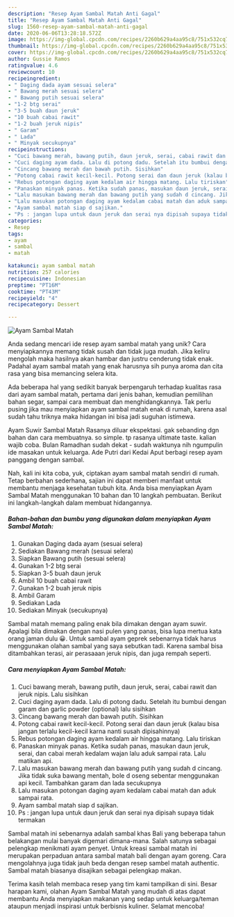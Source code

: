 ```yaml
---
description: "Resep Ayam Sambal Matah Anti Gagal"
title: "Resep Ayam Sambal Matah Anti Gagal"
slug: 1560-resep-ayam-sambal-matah-anti-gagal
date: 2020-06-06T13:28:18.572Z
image: https://img-global.cpcdn.com/recipes/2260b629a4aa95c8/751x532cq70/ayam-sambal-matah-foto-resep-utama.jpg
thumbnail: https://img-global.cpcdn.com/recipes/2260b629a4aa95c8/751x532cq70/ayam-sambal-matah-foto-resep-utama.jpg
cover: https://img-global.cpcdn.com/recipes/2260b629a4aa95c8/751x532cq70/ayam-sambal-matah-foto-resep-utama.jpg
author: Gussie Ramos
ratingvalue: 4.6
reviewcount: 10
recipeingredient:
- " Daging dada ayam sesuai selera"
- " Bawang merah sesuai selera"
- " Bawang putih sesuai selera"
- "1-2 btg serai"
- "3-5 buah daun jeruk"
- "10 buah cabai rawit"
- "1-2 buah jeruk nipis"
- " Garam"
- " Lada"
- " Minyak secukupnya"
recipeinstructions:
- "Cuci bawang merah, bawang putih, daun jeruk, serai, cabai rawit dan jeruk nipis. Lalu sisihkan"
- "Cuci daging ayam dada. Lalu di potong dadu. Setelah itu bumbui dengan garam dan garlic powder (optional) lalu sisihkan"
- "Cincang bawang merah dan bawah putih. Sisihkan"
- "Potong cabai rawit kecil-kecil. Potong serai dan daun jeruk (kalau bisa jangan terlalu kecil-kecil karna nanti susah dipisahinnya)"
- "Rebus potongan daging ayam kedalam air hingga matang. Lalu tiriskan"
- "Panaskan minyak panas. Ketika sudah panas, masukan daun jeruk, serai, dan cabai merah kedalam wajan lalu aduk sampai rata. Lalu matikan api."
- "Lalu masukan bawang merah dan bawang putih yang sudah d cincang. Jika tidak suka bawang mentah, bole d oseng sebentar menggunakan api kecil. Tambahkan garam dan lada secukupnya"
- "Lalu masukan potongan daging ayam kedalam cabai matah dan aduk sampai rata."
- "Ayam sambal matah siap d sajikan."
- "Ps : jangan lupa untuk daun jeruk dan serai nya dipisah supaya tidak termakan"
categories:
- Resep
tags:
- ayam
- sambal
- matah

katakunci: ayam sambal matah 
nutrition: 257 calories
recipecuisine: Indonesian
preptime: "PT16M"
cooktime: "PT43M"
recipeyield: "4"
recipecategory: Dessert

---
```



![Ayam Sambal Matah](https://img-global.cpcdn.com/recipes/2260b629a4aa95c8/751x532cq70/ayam-sambal-matah-foto-resep-utama.jpg)

Anda sedang mencari ide resep ayam sambal matah yang unik? Cara menyiapkannya memang tidak susah dan tidak juga mudah. Jika keliru mengolah maka hasilnya akan hambar dan justru cenderung tidak enak. Padahal ayam sambal matah yang enak harusnya sih punya aroma dan cita rasa yang bisa memancing selera kita.

Ada beberapa hal yang sedikit banyak berpengaruh terhadap kualitas rasa dari ayam sambal matah, pertama dari jenis bahan, kemudian pemilihan bahan segar, sampai cara membuat dan menghidangkannya. Tak perlu pusing jika mau menyiapkan ayam sambal matah enak di rumah, karena asal sudah tahu triknya maka hidangan ini bisa jadi suguhan istimewa.

Ayam Suwir Sambal Matah Rasanya diluar ekspektasi. gak sebanding dgn bahan dan cara membuatnya. so simple. tp rasanya ultimate taste. kalian wajib coba. Bulan Ramadhan sudah dekat - sudah waktunya nih ngumpulin ide masakan untuk keluarga. Ade Putri dari Kedai Aput berbagi resep ayam panggang dengan sambal.


Nah, kali ini kita coba, yuk, ciptakan ayam sambal matah sendiri di rumah. Tetap berbahan sederhana, sajian ini dapat memberi manfaat untuk membantu menjaga kesehatan tubuh kita. Anda bisa menyiapkan Ayam Sambal Matah menggunakan 10 bahan dan 10 langkah pembuatan. Berikut ini langkah-langkah dalam membuat hidangannya.

<!--inarticleads1-->

##### Bahan-bahan dan bumbu yang digunakan dalam menyiapkan Ayam Sambal Matah:

1. Gunakan  Daging dada ayam (sesuai selera)
1. Sediakan  Bawang merah (sesuai selera)
1. Siapkan  Bawang putih (sesuai selera)
1. Gunakan 1-2 btg serai
1. Siapkan 3-5 buah daun jeruk
1. Ambil 10 buah cabai rawit
1. Gunakan 1-2 buah jeruk nipis
1. Ambil  Garam
1. Sediakan  Lada
1. Sediakan  Minyak (secukupnya)


Sambal matah memang paling enak bila dimakan dengan ayam suwir. Apalagi bila dimakan dengan nasi pulen yang panas, bisa lupa mertua kata orang jaman dulu 😀. Untuk sambal ayam geprek sebenarnya tidak harus menggunakan olahan sambal yang saya sebutkan tadi. Karena sambal bisa ditambahkan terasi, air perasaaan jeruk nipis, dan juga rempah seperti. 

<!--inarticleads2-->

##### Cara menyiapkan Ayam Sambal Matah:

1. Cuci bawang merah, bawang putih, daun jeruk, serai, cabai rawit dan jeruk nipis. Lalu sisihkan
1. Cuci daging ayam dada. Lalu di potong dadu. Setelah itu bumbui dengan garam dan garlic powder (optional) lalu sisihkan
1. Cincang bawang merah dan bawah putih. Sisihkan
1. Potong cabai rawit kecil-kecil. Potong serai dan daun jeruk (kalau bisa jangan terlalu kecil-kecil karna nanti susah dipisahinnya)
1. Rebus potongan daging ayam kedalam air hingga matang. Lalu tiriskan
1. Panaskan minyak panas. Ketika sudah panas, masukan daun jeruk, serai, dan cabai merah kedalam wajan lalu aduk sampai rata. Lalu matikan api.
1. Lalu masukan bawang merah dan bawang putih yang sudah d cincang. Jika tidak suka bawang mentah, bole d oseng sebentar menggunakan api kecil. Tambahkan garam dan lada secukupnya
1. Lalu masukan potongan daging ayam kedalam cabai matah dan aduk sampai rata.
1. Ayam sambal matah siap d sajikan.
1. Ps : jangan lupa untuk daun jeruk dan serai nya dipisah supaya tidak termakan


Sambal matah ini sebenarnya adalah sambal khas Bali yang beberapa tahun belakangan mulai banyak digemari dimana-mana. Salah satunya sebagai pelengkap menikmati ayam penyet. Untuk kreasi sambal matah ini merupakan perpaduan antara sambal matah bali dengan ayam goreng. Cara mengolahnya juga tidak jauh beda dengan resep sambel matah authentic. Sambal matah biasanya disajikan sebagai pelengkap makan. 

Terima kasih telah membaca resep yang tim kami tampilkan di sini. Besar harapan kami, olahan Ayam Sambal Matah yang mudah di atas dapat membantu Anda menyiapkan makanan yang sedap untuk keluarga/teman ataupun menjadi inspirasi untuk berbisnis kuliner. Selamat mencoba!
